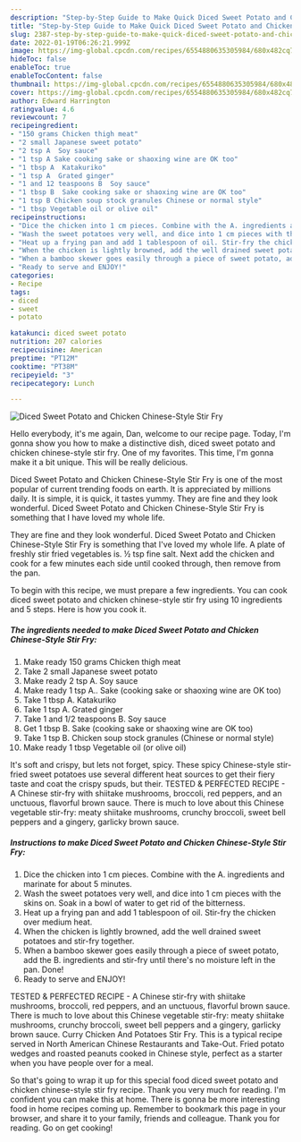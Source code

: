```yaml
---
description: "Step-by-Step Guide to Make Quick Diced Sweet Potato and Chicken Chinese-Style Stir Fry"
title: "Step-by-Step Guide to Make Quick Diced Sweet Potato and Chicken Chinese-Style Stir Fry"
slug: 2387-step-by-step-guide-to-make-quick-diced-sweet-potato-and-chicken-chinese-style-stir-fry
date: 2022-01-19T06:26:21.999Z
image: https://img-global.cpcdn.com/recipes/6554880635305984/680x482cq70/diced-sweet-potato-and-chicken-chinese-style-stir-fry-recipe-main-photo.jpg
hideToc: false
enableToc: true
enableTocContent: false
thumbnail: https://img-global.cpcdn.com/recipes/6554880635305984/680x482cq70/diced-sweet-potato-and-chicken-chinese-style-stir-fry-recipe-main-photo.jpg
cover: https://img-global.cpcdn.com/recipes/6554880635305984/680x482cq70/diced-sweet-potato-and-chicken-chinese-style-stir-fry-recipe-main-photo.jpg
author: Edward Harrington
ratingvalue: 4.6
reviewcount: 7
recipeingredient:
- "150 grams Chicken thigh meat"
- "2 small Japanese sweet potato"
- "2 tsp A  Soy sauce"
- "1 tsp A Sake cooking sake or shaoxing wine are OK too"
- "1 tbsp A  Katakuriko"
- "1 tsp A  Grated ginger"
- "1 and 12 teaspoons B  Soy sauce"
- "1 tbsp B  Sake cooking sake or shaoxing wine are OK too"
- "1 tsp B Chicken soup stock granules Chinese or normal style"
- "1 tbsp Vegetable oil or olive oil"
recipeinstructions:
- "Dice the chicken into 1 cm pieces. Combine with the A. ingredients and marinate for about 5 minutes."
- "Wash the sweet potatoes very well, and dice into 1 cm pieces with the skins on. Soak in a bowl of water to get rid of the bitterness."
- "Heat up a frying pan and add 1 tablespoon of oil. Stir-fry the chicken over medium heat."
- "When the chicken is lightly browned, add the well drained sweet potatoes and stir-fry together."
- "When a bamboo skewer goes easily through a piece of sweet potato, add the B. ingredients and stir-fry until there&#39;s no moisture left in the pan. Done!"
- "Ready to serve and ENJOY!"
categories:
- Recipe
tags:
- diced
- sweet
- potato

katakunci: diced sweet potato 
nutrition: 207 calories
recipecuisine: American
preptime: "PT12M"
cooktime: "PT38M"
recipeyield: "3"
recipecategory: Lunch

---
```



![Diced Sweet Potato and Chicken Chinese-Style Stir Fry](https://img-global.cpcdn.com/recipes/6554880635305984/680x482cq70/diced-sweet-potato-and-chicken-chinese-style-stir-fry-recipe-main-photo.jpg)

Hello everybody, it's me again, Dan, welcome to our recipe page. Today, I'm gonna show you how to make a distinctive dish, diced sweet potato and chicken chinese-style stir fry. One of my favorites. This time, I'm gonna make it a bit unique. This will be really delicious.

Diced Sweet Potato and Chicken Chinese-Style Stir Fry is one of the most popular of current trending foods on earth. It is appreciated by millions daily. It is simple, it is quick, it tastes yummy. They are fine and they look wonderful. Diced Sweet Potato and Chicken Chinese-Style Stir Fry is something that I have loved my whole life.

They are fine and they look wonderful. Diced Sweet Potato and Chicken Chinese-Style Stir Fry is something that I&#39;ve loved my whole life. A plate of freshly stir fried vegetables is. ½ tsp fine salt. Next add the chicken and cook for a few minutes each side until cooked through, then remove from the pan.


To begin with this recipe, we must prepare a few ingredients. You can cook diced sweet potato and chicken chinese-style stir fry using 10 ingredients and 5 steps. Here is how you cook it.

<!--inarticleads1-->

##### The ingredients needed to make Diced Sweet Potato and Chicken Chinese-Style Stir Fry:

1. Make ready 150 grams Chicken thigh meat
1. Take 2 small Japanese sweet potato
1. Make ready 2 tsp A.  Soy sauce
1. Make ready 1 tsp A.. Sake (cooking sake or shaoxing wine are OK too)
1. Take 1 tbsp A.  Katakuriko
1. Take 1 tsp A.  Grated ginger
1. Take 1 and 1/2 teaspoons B.  Soy sauce
1. Get 1 tbsp B.  Sake (cooking sake or shaoxing wine are OK too)
1. Take 1 tsp B. Chicken soup stock granules (Chinese or normal style)
1. Make ready 1 tbsp Vegetable oil (or olive oil)


It&#39;s soft and crispy, but lets not forget, spicy. These spicy Chinese-style stir-fried sweet potatoes use several different heat sources to get their fiery taste and coat the crispy spuds, but their. TESTED & PERFECTED RECIPE - A Chinese stir-fry with shiitake mushrooms, broccoli, red peppers, and an unctuous, flavorful brown sauce. There is much to love about this Chinese vegetable stir-fry: meaty shiitake mushrooms, crunchy broccoli, sweet bell peppers and a gingery, garlicky brown sauce. 

<!--inarticleads2-->

##### Instructions to make Diced Sweet Potato and Chicken Chinese-Style Stir Fry:

1. Dice the chicken into 1 cm pieces. Combine with the A. ingredients and marinate for about 5 minutes.
1. Wash the sweet potatoes very well, and dice into 1 cm pieces with the skins on. Soak in a bowl of water to get rid of the bitterness.
1. Heat up a frying pan and add 1 tablespoon of oil. Stir-fry the chicken over medium heat.
1. When the chicken is lightly browned, add the well drained sweet potatoes and stir-fry together.
1. When a bamboo skewer goes easily through a piece of sweet potato, add the B. ingredients and stir-fry until there&#39;s no moisture left in the pan. Done!
1. Ready to serve and ENJOY!

TESTED & PERFECTED RECIPE - A Chinese stir-fry with shiitake mushrooms, broccoli, red peppers, and an unctuous, flavorful brown sauce. There is much to love about this Chinese vegetable stir-fry: meaty shiitake mushrooms, crunchy broccoli, sweet bell peppers and a gingery, garlicky brown sauce. Curry Chicken And Potatoes Stir Fry. This is a typical recipe served in North American Chinese Restaurants and Take-Out. Fried potato wedges and roasted peanuts cooked in Chinese style, perfect as a starter when you have people over for a meal. 

So that's going to wrap it up for this special food diced sweet potato and chicken chinese-style stir fry recipe. Thank you very much for reading. I'm confident you can make this at home. There is gonna be more interesting food in home recipes coming up. Remember to bookmark this page in your browser, and share it to your family, friends and colleague. Thank you for reading. Go on get cooking!
